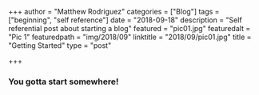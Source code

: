 +++
author = "Matthew Rodriguez"
categories = ["Blog"]
tags = ["beginning", "self reference"]
date = "2018-09-18"
description = "Self referential post about starting a blog"
featured = "pic01.jpg"
featuredalt = "Pic 1"
featuredpath = "img/2018/09"
linktitle = "2018/09/pic01.jpg"
title = "Getting Started"
type = "post"

+++

### You gotta start somewhere!
